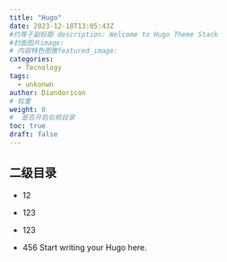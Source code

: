 ```yaml
---
title: "Hugo"
date: 2023-12-18T13:05:43Z
#约等于副标题 description: Welcome to Hugo Theme Stack
#封面图片image: 
# 内容特色图像featured_image:
categories:
  - Tecnology
tags:
  - unkonwn
author: Diandoricon
# 权重
weight: 0 
#  是否开启右侧目录
toc: true
draft: false
---
```


## 二级目录

- 12

- 123
- 123
- 456
Start writing your Hugo here.
